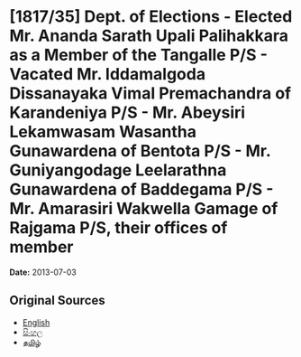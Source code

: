 # [1817/35] Dept. of Elections - Elected Mr. Ananda Sarath Upali Palihakkara as a Member of the Tangalle P/S - Vacated Mr. Iddamalgoda Dissanayaka Vimal Premachandra of Karandeniya P/S - Mr. Abeysiri Lekamwasam Wasantha Gunawardena of Bentota P/S - Mr. Guniyangodage Leelarathna Gunawardena of Baddegama P/S - Mr. Amarasiri Wakwella Gamage of Rajgama P/S, their offices of member

**Date:** 2013-07-03

## Original Sources

- [English](https://documents.gov.lk/view/extra-gazettes/2013/7/1817-35_E.pdf)
- [සිංහල](https://documents.gov.lk/view/extra-gazettes/2013/7/1817-35_S.pdf)
- [தமிழ்](https://documents.gov.lk/view/extra-gazettes/2013/7/1817-35_T.pdf)
